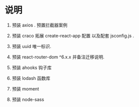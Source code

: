 # 说明

1. 预装 axios . 预置拦截器案例

2. 预装 craco 拓展 create-react-app 配置 以及配套 jsconfig.js .

3. 预装 uuid 唯一标识.

4. 预装 react-router-dom ^6.x.x 并备注迁移说明.

5. 预装 ahooks 钩子库

6. 预装 lodash 函数库

7. 预装 moment

8. 预装 node-sass
